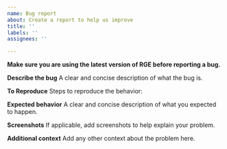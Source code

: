 ```yaml
---
name: Bug report
about: Create a report to help us improve
title: ''
labels: ''
assignees: ''

---
```


**Make sure you are using the latest version of RGE before reporting a bug.**

**Describe the bug**
A clear and concise description of what the bug is.

**To Reproduce**
Steps to reproduce the behavior:

**Expected behavior**
A clear and concise description of what you expected to happen.

**Screenshots**
If applicable, add screenshots to help explain your problem.

**Additional context**
Add any other context about the problem here.
